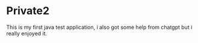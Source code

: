 # Private2


This is my first java test application, i also got some help from chatgpt but i really enjoyed it.
